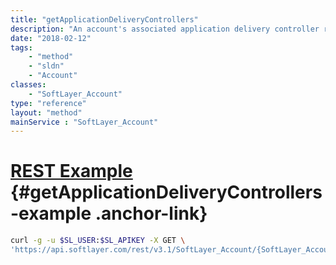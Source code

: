 ```yaml
---
title: "getApplicationDeliveryControllers"
description: "An account's associated application delivery controller records."
date: "2018-02-12"
tags:
    - "method"
    - "sldn"
    - "Account"
classes:
    - "SoftLayer_Account"
type: "reference"
layout: "method"
mainService : "SoftLayer_Account"
---
```


# [REST Example](#getApplicationDeliveryControllers-example) <a href="/article/rest/"><i class="fas fa-question"></i></a> {#getApplicationDeliveryControllers-example .anchor-link} 
```bash
curl -g -u $SL_USER:$SL_APIKEY -X GET \
'https://api.softlayer.com/rest/v3.1/SoftLayer_Account/{SoftLayer_AccountID}/getApplicationDeliveryControllers'
```

